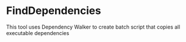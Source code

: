 # FindDependencies
This tool uses Dependency Walker to create batch script that copies all executable dependencies 
